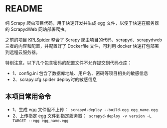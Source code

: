# README
纯 Scrapy 爬虫项目代码，用于快速开发并生成 egg 文件，以便于快速在服务器的 ScrapydWeb 网站部署爬虫。

之前的项目 [KPLSpider](https://github.com/SummerRC/KPLSpider) 整合了 Scrapy 爬虫项目的代码、scrapyd、scrapydweb 三者的内容和配置，并配置好了 Dockerfile 文件，可利用 docker 快速打包部署到远程云服务器。

特别注意，以下几个包含密码的配置文件不允许提交到代码仓库：
- 1、config.ini 包含了数据库地址、用户名、密码等项目相关的敏感信息
- 2、scrapy.cfg spider deploy时的敏感信息

## 本项目常用命令

- 1、生成 egg 文件但不上传：``` scrapyd-deploy --build-egg egg_name.egg```
- 2、上传指定 egg 文件到指定服务器：``` scrapyd-deploy -v version -L TARGET --egg egg_name.egg```